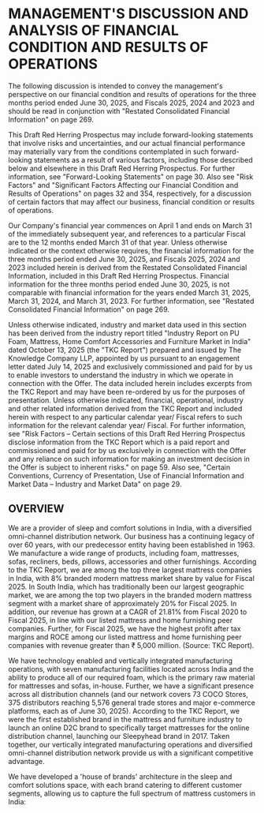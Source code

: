 # MANAGEMENT'S DISCUSSION AND ANALYSIS OF FINANCIAL CONDITION AND RESULTS OF OPERATIONS

The following discussion is intended to convey the management's perspective on our financial condition and results of operations for the three months period ended June 30, 2025, and Fiscals 2025, 2024 and 2023 and should be read in conjunction with "Restated Consolidated Financial Information" on page 269.

This Draft Red Herring Prospectus may include forward-looking statements that involve risks and uncertainties, and our actual financial performance may materially vary from the conditions contemplated in such forward-looking statements as a result of various factors, including those described below and elsewhere in this Draft Red Herring Prospectus. For further information, see "Forward-Looking Statements" on page 30. Also see "Risk Factors" and "Significant Factors Affecting our Financial Condition and Results of Operations" on pages 32 and 354, respectively, for a discussion of certain factors that may affect our business, financial condition or results of operations.

Our Company's financial year commences on April 1 and ends on March 31 of the immediately subsequent year, and references to a particular Fiscal are to the 12 months ended March 31 of that year. Unless otherwise indicated or the context otherwise requires, the financial information for the three months period ended June 30, 2025, and Fiscals 2025, 2024 and 2023 included herein is derived from the Restated Consolidated Financial Information, included in this Draft Red Herring Prospectus. Financial information for the three months period ended June 30, 2025, is not comparable with financial information for the years ended March 31, 2025, March 31, 2024, and March 31, 2023. For further information, see "Restated Consolidated Financial Information" on page 269.

Unless otherwise indicated, industry and market data used in this section has been derived from the industry report titled "Industry Report on PU Foam, Mattress, Home Comfort Accessories and Furniture Market in India" dated October 13, 2025 (the "TKC Report") prepared and issued by The Knowledge Company LLP, appointed by us pursuant to an engagement letter dated July 14, 2025 and exclusively commissioned and paid for by us to enable investors to understand the industry in which we operate in connection with the Offer. The data included herein includes excerpts from the TKC Report and may have been re-ordered by us for the purposes of presentation. Unless otherwise indicated, financial, operational, industry and other related information derived from the TKC Report and included herein with respect to any particular calendar year/ Fiscal refers to such information for the relevant calendar year/ Fiscal. For further information, see "Risk Factors – Certain sections of this Draft Red Herring Prospectus disclose information from the TKC Report which is a paid report and commissioned and paid for by us exclusively in connection with the Offer and any reliance on such information for making an investment decision in the Offer is subject to inherent risks." on page 59. Also see, "Certain Conventions, Currency of Presentation, Use of Financial Information and Market Data – Industry and Market Data" on page 29.

## OVERVIEW

We are a provider of sleep and comfort solutions in India, with a diversified omni-channel distribution network. Our business has a continuing legacy of over 60 years, with our predecessor entity having been established in 1963. We manufacture a wide range of products, including foam, mattresses, sofas, recliners, beds, pillows, accessories and other furnishings. According to the TKC Report, we are among the top three largest mattress companies in India, with 8% branded modern mattress market share by value for Fiscal 2025. In South India, which has traditionally been our largest geographic market, we are among the top two players in the branded modern mattress segment with a market share of approximately 20% for Fiscal 2025. In addition, our revenue has grown at a CAGR of 21.81% from Fiscal 2020 to Fiscal 2025, in line with our listed mattress and home furnishing peer companies. Further, for Fiscal 2025, we have the highest profit after tax margins and ROCE among our listed mattress and home furnishing peer companies with revenue greater than ₹ 5,000 million. (Source: TKC Report).

We have technology enabled and vertically integrated manufacturing operations, with seven manufacturing facilities located across India and the ability to produce all of our required foam, which is the primary raw material for mattresses and sofas, in-house. Further, we have a significant presence across all distribution channels (and our network covers 73 COCO Stores, 375 distributors reaching 5,576 general trade stores and major e-commerce platforms, each as of June 30, 2025). According to the TKC Report, we were the first established brand in the mattress and furniture industry to launch an online D2C brand to specifically target mattresses for the online distribution channel, launching our Sleepyhead brand in 2017. Taken together, our vertically integrated manufacturing operations and diversified omni-channel distribution network provide us with a significant competitive advantage.

We have developed a 'house of brands' architecture in the sleep and comfort solutions space, with each brand catering to different customer segments, allowing us to capture the full spectrum of mattress customers in India: